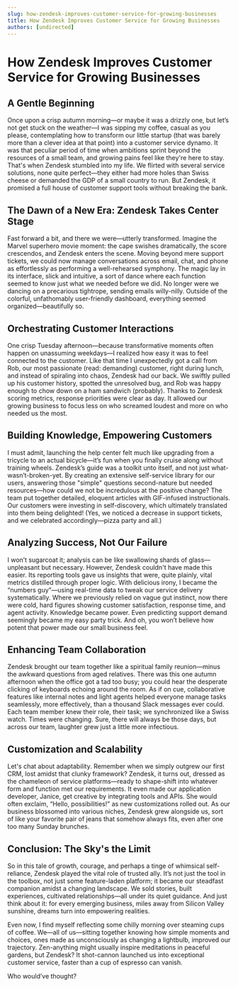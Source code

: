 ```yaml
---
slug: how-zendesk-improves-customer-service-for-growing-businesses
title: How Zendesk Improves Customer Service for Growing Businesses
authors: [undirected]
---
```



# How Zendesk Improves Customer Service for Growing Businesses

## A Gentle Beginning

Once upon a crisp autumn morning—or maybe it was a drizzly one, but let’s not get stuck on the weather—I was sipping my coffee, casual as you please, contemplating how to transform our little startup (that was barely more than a clever idea at that point) into a customer service dynamo. It was that peculiar period of time when ambitions sprint beyond the resources of a small team, and growing pains feel like they're here to stay. That's when Zendesk stumbled into my life. We flirted with several service solutions, none quite perfect—they either had more holes than Swiss cheese or demanded the GDP of a small country to run. But Zendesk, it promised a full house of customer support tools without breaking the bank.

## The Dawn of a New Era: Zendesk Takes Center Stage

Fast forward a bit, and there we were—utterly transformed. Imagine the Marvel superhero movie moment: the cape swishes dramatically, the score crescendos, and Zendesk enters the scene. Moving beyond mere support tickets, we could now manage conversations across email, chat, and phone as effortlessly as performing a well-rehearsed symphony. The magic lay in its interface, slick and intuitive, a sort of dance where each function seemed to know just what we needed before we did. No longer were we dancing on a precarious tightrope, sending emails willy-nilly. Outside of the colorful, unfathomably user-friendly dashboard, everything seemed organized—beautifully so.

## Orchestrating Customer Interactions

One crisp Tuesday afternoon—because transformative moments often happen on unassuming weekdays—I realized how easy it was to feel connected to the customer. Like that time I unexpectedly got a call from Rob, our most passionate (read: demanding) customer, right during lunch, and instead of spiraling into chaos, Zendesk had our back. We swiftly pulled up his customer history, spotted the unresolved bug, and Rob was happy enough to chow down on a ham sandwich (probably). Thanks to Zendesk scoring metrics, response priorities were clear as day. It allowed our growing business to focus less on who screamed loudest and more on who needed us the most.

## Building Knowledge, Empowering Customers

I must admit, launching the help center felt much like upgrading from a tricycle to an actual bicycle—it’s fun when you finally cruise along without training wheels. Zendesk’s guide was a toolkit unto itself, and not just what-wasn’t-broken-yet. By creating an extensive self-service library for our users, answering those "simple" questions second-nature but needed resources—how could we not be incredulous at the positive change? The team put together detailed, eloquent articles with GIF-infused instructionals. Our customers were investing in self-discovery, which ultimately translated into them being delighted! (Yes, we noticed a decrease in support tickets, and we celebrated accordingly—pizza party and all.)

## Analyzing Success, Not Our Failure

I won’t sugarcoat it; analysis can be like swallowing shards of glass—unpleasant but necessary. However, Zendesk couldn't have made this easier. Its reporting tools gave us insights that were, quite plainly, vital metrics distilled through proper logic. With delicious irony, I became the “numbers guy”—using real-time data to tweak our service delivery systematically. Where we previously relied on vague gut instinct, now there were cold, hard figures showing customer satisfaction, response time, and agent activity. Knowledge became power. Even predicting support demand seemingly became my easy party trick. And oh, you won’t believe how potent that power made our small business feel.

## Enhancing Team Collaboration

Zendesk brought our team together like a spiritual family reunion—minus the awkward questions from aged relatives. There was this one autumn afternoon when the office got a tad too busy; you could hear the desperate clicking of keyboards echoing around the room. As if on cue, collaborative features like internal notes and light agents helped everyone manage tasks seamlessly, more effectively, than a thousand Slack messages ever could. Each team member knew their role, their task; we synchronized like a Swiss watch. Times were changing. Sure, there will always be those days, but across our team, laughter grew just a little more infectious.

## Customization and Scalability

Let's chat about adaptability. Remember when we simply outgrew our first CRM, lost amidst that clunky framework? Zendesk, it turns out, dressed as the chameleon of service platforms—ready to shape-shift into whatever form and function met our requirements. It even made our application developer, Janice, get creative by integrating tools and APIs. She would often exclaim, “Hello, possibilities!” as new customizations rolled out. As our business blossomed into various niches, Zendesk grew alongside us, sort of like your favorite pair of jeans that somehow always fits, even after one too many Sunday brunches.

## Conclusion: The Sky's the Limit

So in this tale of growth, courage, and perhaps a tinge of whimsical self-reliance, Zendesk played the vital role of trusted ally. It’s not just the tool in the toolbox, not just some feature-laden platform; it became our steadfast companion amidst a changing landscape. We sold stories, built experiences, cultivated relationships—all under its quiet guidance. And just think about it: for every emerging business, miles away from Silicon Valley sunshine, dreams turn into empowering realities.

Even now, I find myself reflecting some chilly morning over steaming cups of coffee. We—all of us—sitting together knowing how simple moments and choices, ones made as unconsciously as changing a lightbulb, improved our trajectory.  Zen-anything might usually inspire meditations in peaceful gardens, but Zendesk? It shot-cannon launched us into exceptional customer service, faster than a cup of espresso can vanish.

Who would’ve thought?
